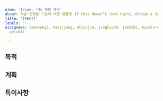 ```yaml
---
name: 'Issue: 기능 개발 제목'
about: 개발 진행할 기능에 대한 템플릿 If this doesn’t look right, choose a different type.
title: "[FEAT]"
labels: ''
assignees: leewoongi, taxijjang, ohjinjin, jonghyunH, jbm2593, GyuJin-Cho, edw216,
  getch37

---
```


**목적**
-

**계획**
-

**특이사항**
-
